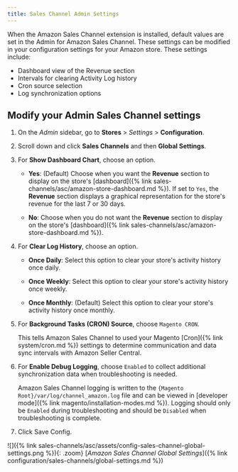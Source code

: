```yaml
---
title: Sales Channel Admin Settings
---
```



When the Amazon Sales Channel extension is installed, default values are set in the Admin for Amazon Sales Channel. These settings can be modified in your configuration settings for your Amazon store. These settings include:

- Dashboard view of the Revenue section
- Intervals for clearing Activity Log history
- Cron source selection
- Log synchronization options

## Modify your Admin Sales Channel settings

1. On the _Admin_ sidebar, go to **Stores** > _Settings_ > **Configuration**.

1. Scroll down and click **Sales Channels** and then **Global Settings**.

1. For **Show Dashboard Chart**, choose an option.

    - **Yes**: (Default) Choose when you want the **Revenue** section to display on the store's [dashboard]({% link sales-channels/asc/amazon-store-dashboard.md %}). If set to `Yes`, the **Revenue** section displays a graphical representation for the store's revenue for the last 7 or 30 days.

    - **No**: Choose when you do not want the **Revenue** section to display on the store's [dashboard]({% link sales-channels/asc/amazon-store-dashboard.md %}).

1. For **Clear Log History**, choose an option.

    - **Once Daily**: Select this option to clear your store's activity history once daily.

    - **Once Weekly**: Select this option to clear your store's activity history once weekly.

    - **Once Monthly**: (Default) Select this option to clear your store's activity history once monthly.

1. For **Background Tasks (CRON) Source**, choose `Magento CRON`.

   This tells Amazon Sales Channel to used your Magento [Cron]({% link system/cron.md %}) settings to determine communication and data sync intervals with Amazon Seller Central.

1. For **Enable Debug Logging**, choose `Enabled` to collect additional synchronization data when troubleshooting is needed.

   Amazon Sales Channel logging is written to the `{Magento Root}/var/log/channel_amazon.log` file and can be viewed in [developer mode]({% link magento/installation-modes.md %}). Logging should only be `Enabled` during troubleshooting and should be `Disabled` when troubleshooting is complete.

1. Click <span class="btn">Save Config</span>.

![]({% link sales-channels/asc/assets/config-sales-channel-global-settings.png %}){: .zoom}
[_Amazon Sales Channel Global Settings_]({% link configuration/sales-channels/global-settings.md %})
